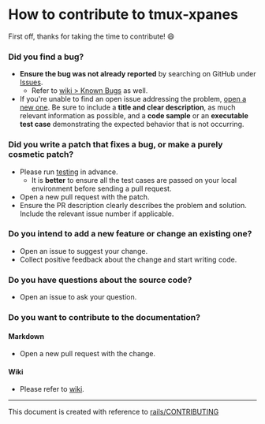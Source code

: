 # How to contribute to tmux-xpanes

First off, thanks for taking the time to contribute! :smile:

### Did you find a bug?

* **Ensure the bug was not already reported** by searching on GitHub under [Issues](https://github.com/greymd/tmux-xpanes/issues).
  * Refer to [wiki > Known Bugs](https://github.com/greymd/tmux-xpanes/wiki/Known-Bugs) as well.
* If you're unable to find an open issue addressing the problem, [open a new one](https://github.com/greymd/tmux-xpanes/issues/new). Be sure to include a **title and clear description**, as much relevant information as possible, and a **code sample** or an **executable test case** demonstrating the expected behavior that is not occurring.

### Did you write a patch that fixes a bug, or make a purely cosmetic patch?

* Please run [testing](https://github.com/greymd/tmux-xpanes/tree/doc/contributing#testing) in advance.
  * It is **better** to ensure all the test cases are passed on your local environment before sending a pull request.
* Open a new pull request with the patch.
* Ensure the PR description clearly describes the problem and solution. Include the relevant issue number if applicable.

### Do you intend to add a new feature or change an existing one?

* Open an issue to suggest your change.
* Collect positive feedback about the change and start writing code.

### Do you have questions about the source code?

* Open an issue to ask your question.

### Do you want to contribute to the documentation?

#### Markdown

* Open a new pull request with the change.

#### Wiki

* Please refer to [wiki](https://github.com/greymd/tmux-xpanes/wiki).

* * *
This document is created with reference to [rails/CONTRIBUTING](https://github.com/rails/rails/blob/master/CONTRIBUTING.md)
